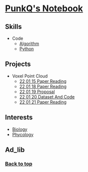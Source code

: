 # [PunkQ's Notebook](#top)
## Skills
- Code
  - [Algorithm](docs/skills/code/algorithm.md)
  - [Python](docs/skills/code/python.md)

## Projects
- Voxel Point Cloud
  - [22 01 15 Paper Reading](docs/projects/voxel_point_cloud/22_01_15_paper_reading.md)
  - [22 01 18 Paper Reading](docs/projects/voxel_point_cloud/22_01_18_paper_reading.md)
  - [22 01 19 Proposal](docs/projects/voxel_point_cloud/22_01_19_proposal.md)
  - [22 01 20 Dataset And Code](docs/projects/voxel_point_cloud/22_01_20_dataset_and_code.md)
  - [22 01 21 Paper Reading](docs/projects/voxel_point_cloud/22_01_21_paper_reading.md)

## Interests
- [Biology](docs/interests/biology.md)
- [Phycology](docs/interests/phycology.md)

## Ad_lib

### [Back to top](#top)